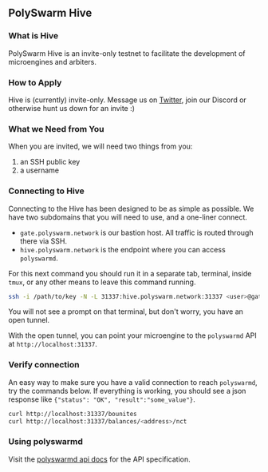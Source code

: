 ## PolySwarm Hive

### What is Hive

PolySwarm Hive is an invite-only testnet to facilitate the development of microengines and arbiters.

### How to Apply

Hive is (currently) invite-only.
Message us on [Twitter](https://twitter.com/PolySwarm), join our Discord or otherwise hunt us down for an invite :)

### What we Need from You

When you are invited, we will need two things from you:
1. an SSH public key
2. a username

### Connecting to Hive

Connecting to the Hive has been designed to be as simple as possible.
We have two subdomains that you will need to use, and a one-liner connect.

* `gate.polyswarm.network` is our bastion host. All traffic is routed through there via SSH.
* `hive.polyswarm.network` is the endpoint where you can access `polyswarmd`.

For this next command you should run it in a separate tab, terminal, inside `tmux`, or any other means to leave this command running.

```bash
ssh -i /path/to/key -N -L 31337:hive.polyswarm.network:31337 <user>@gate.polyswarm.network
```

You will not see a prompt on that terminal, but don't worry, you have an open tunnel.

With the open tunnel, you can point your microengine to the `polyswarmd` API at `http://localhost:31337`.

### Verify connection

An easy way to make sure you have a valid connection to reach `polyswarmd`, try the commands below. If everything is working, you should see a json response like `{"status": "OK", "result":"some_value"}`.

```bash
curl http://localhost:31337/bounites
curl http://localhost:31337/balances/<address>/nct
```

### Using polyswarmd

Visit the [polyswarmd api docs](/API-polyswarm/) for the API specification.
